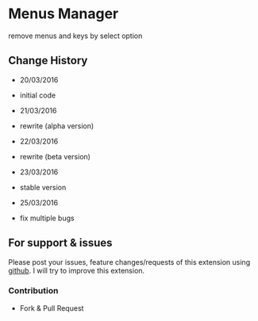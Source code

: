 # Menus Manager
remove menus and keys by select option

## Change History

- 20/03/2016
 * initial code
- 21/03/2016
 * rewrite (alpha version)
- 22/03/2016
 * rewrite (beta version)
- 23/03/2016
 * stable version
- 25/03/2016
 * fix multiple bugs

## For support & issues

Please post your issues, feature changes/requests of this extension using [github](https://github.com/DH3ALEJANDRO/brackets-menus.manager/issues). I will try to improve this extension.

### Contribution
 - Fork & Pull Request
